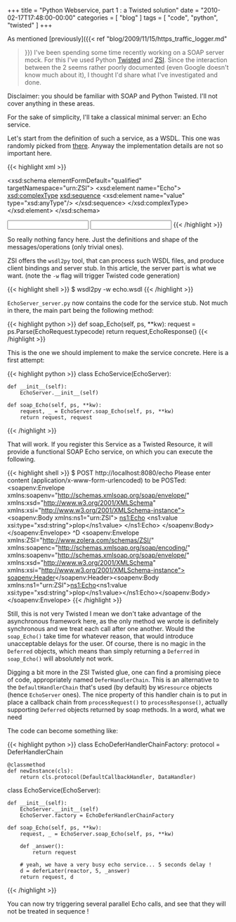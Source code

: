 +++
title = "Python Webservice, part 1 : a Twisted solution"
date = "2010-02-17T17:48:00-00:00"
categories = [ "blog" ]
tags = [ "code", "python", "twisted" ]
+++

As mentioned [previously]({{< ref "blog/2009/11/15/https_traffic_logger.md"
>}}) I've been spending some time recently working on a SOAP server mock. For
this I've used Python [Twisted](http://twistedmatrix.com) and
[ZSI](http://pywebsvcs.sourceforge.net/zsi.html). Since the interaction between
the 2 seems rather poorly documented (even Google doesn't know much about it),
I thought I'd share what I've investigated and done.

Disclaimer: you should be familiar with SOAP and Python Twisted. I'll not cover
anything in these areas.

For the sake of simplicity, I'll take a classical minimal server: an
Echo service.

Let's start from the definition of such a service, as a WSDL. This one was
randomly picked from
[there](http://www.ioncannon.net/programming/180/soap-on-the-google-app-engine-platform/).
Anyway the implementation details are not so important here.

{{< highlight xml >}}
<?xml version="1.0" encoding="UTF-8"?>
<definitions
    xmlns="http://schemas.xmlsoap.org/wsdl/"
    xmlns:soap="http://schemas.xmlsoap.org/wsdl/soap/"
    xmlns:soapenc="http://schemas.xmlsoap.org/soap/encoding/"
    xmlns:http="http://schemas.xmlsoap.org/wsdl/http/"
    xmlns:xsd="http://www.w3.org/2001/XMLSchema"
    xmlns:tns="urn:ZSI"
    targetNamespace="urn:ZSI" >
  <types>
    <xsd:schema elementFormDefault="qualified" targetNamespace="urn:ZSI">
      <xsd:element name="Echo">
        <xsd:complexType>
          <xsd:sequence>
            <xsd:element name="value" type="xsd:anyType"/>
          </xsd:sequence>
        </xsd:complexType>
      </xsd:element>
    </xsd:schema>
  </types>

  <message name="EchoRequest">
    <part name="parameters" element="tns:Echo" />
  </message>

  <message name="EchoResponse">
    <part name="parameters" element="tns:Echo"/>
  </message>
  <portType name="EchoServer">
    <operation name="Echo">
      <input message="tns:EchoRequest"/>
      <output message="tns:EchoResponse"/>
    </operation>
  </portType>

  <binding name="EchoServer" type="tns:EchoServer">
    <soap:binding style="document"
                  transport="http://schemas.xmlsoap.org/soap/http"/>
    <operation name="Echo">
      <soap:operation soapAction="Echo"/>
      <input>
        <soap:body use="literal"/>
      </input>
      <output>
        <soap:body use="literal"/>
      </output>
    </operation>
  </binding>

  <service name="EchoServer">
    <port name="EchoServer" binding="tns:EchoServer">
      <soap:address location="http://localhost:8080/echo"/>
    </port>
  </service>

</definitions>
{{< /highlight >}}

So really nothing fancy here. Just the definitions and shape of the
messages/operations (only trivial ones).

ZSI offers the `wsdl2py` tool, that can process such WSDL files, and produce
client bindings and server stub. In this article, the server part is what we
want. (note the `-w` flag will trigger Twisted code generation)

{{< highlight shell >}}
$ wsdl2py -w echo.wsdl
{{< /highlight >}}

`EchoServer_server.py` now contains the code for the service stub. Not much in
there, the main part being the following method:

{{< highlight python >}}
def soap_Echo(self, ps, **kw):
    request = ps.Parse(EchoRequest.typecode)
    return request,EchoResponse()
{{< /highlight >}}

This is the one we should implement to make the service concrete. Here is
a first attempt:

{{< highlight python >}}
class EchoService(EchoServer):

    def __init__(self):
        EchoServer.__init__(self)

    def soap_Echo(self, ps, **kw):
        request, _ = EchoServer.soap_Echo(self, ps, **kw)
        return request, request
{{< /highlight >}}

That will work. If you register this Service as a Twisted Resource, it will
provide a functional SOAP Echo service, on which you can execute the following.

{{< highlight shell >}}
$ POST http://localhost:8080/echo
Please enter content (application/x-www-form-urlencoded) to be POSTed:
<soapenv:Envelope 
    xmlns:soapenv="http://schemas.xmlsoap.org/soap/envelope/" 
    xmlns:xsd="http://www.w3.org/2001/XMLSchema" 
    xmlns:xsi="http://www.w3.org/2001/XMLSchema-instance">
  <soapenv:Body xmlns:ns1="urn:ZSI">
    <ns1:Echo>
      <ns1:value xsi:type="xsd:string">plop</ns1:value>
    </ns1:Echo>
  </soapenv:Body>
</soapenv:Envelope>
^D
<soapenv:Envelope xmlns:ZSI="http://www.zolera.com/schemas/ZSI/" xmlns:soapenc="http://schemas.xmlsoap.org/soap/encoding/" xmlns:soapenv="http://schemas.xmlsoap.org/soap/envelope/" xmlns:xsd="http://www.w3.org/2001/XMLSchema" xmlns:xsi="http://www.w3.org/2001/XMLSchema-instance">
<soapenv:Header></soapenv:Header><soapenv:Body xmlns:ns1="urn:ZSI"><ns1:Echo><ns1:value xsi:type="xsd:string">plop</ns1:value></ns1:Echo></soapenv:Body></soapenv:Envelope>
{{< /highlight >}}

Still, this is not very Twisted I mean we don't take advantage of the
asynchronous framework here, as the only method we wrote is definitely
synchronous and we treat each call after one another. Would the `soap_Echo()`
take time for whatever reason, that would introduce unacceptable delays for the
user.  Of course, there is no magic in the `Deferred` objects, which means than
simply returning a `Deferred` in `soap_Echo()` will absolutely not work.

Digging a bit more in the ZSI Twisted glue, one can find a promising piece of
code, appropriately named `DeferHandlerChain`. This is an alternative to the
`DefaultHandlerChain` that's used (by default) by `WSresource` objects (hence
`EchoServer` ones). The nice property of this handler chain is to put in place
a callback chain from `processRequest()` to `processResponse()`, actually
supporting `Deferred` objects returned by soap methods. In a word, what we need

The code can become something like:

{{< highlight python >}}
class EchoDeferHandlerChainFactory:
    protocol = DeferHandlerChain

    @classmethod
    def newInstance(cls):
        return cls.protocol(DefaultCallbackHandler, DataHandler)

class EchoService(EchoServer):

    def __init__(self):
        EchoServer.__init__(self)
        EchoServer.factory = EchoDeferHandlerChainFactory

    def soap_Echo(self, ps, **kw):
        request, _ = EchoServer.soap_Echo(self, ps, **kw)

        def _answer():
            return request

        # yeah, we have a very busy echo service... 5 seconds delay !
        d = deferLater(reactor, 5, _answer)
        return request, d
{{< /highlight >}}

You can now try triggering several parallel Echo calls, and see that they will
not be treated in sequence !
